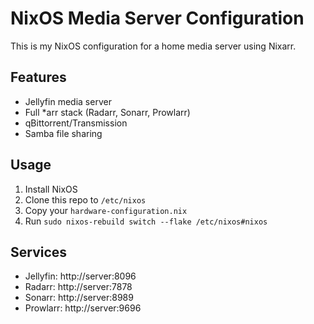 # NixOS Media Server Configuration

This is my NixOS configuration for a home media server using Nixarr.

## Features
- Jellyfin media server
- Full *arr stack (Radarr, Sonarr, Prowlarr)
- qBittorrent/Transmission
- Samba file sharing

## Usage
1. Install NixOS
2. Clone this repo to `/etc/nixos`
3. Copy your `hardware-configuration.nix` 
4. Run `sudo nixos-rebuild switch --flake /etc/nixos#nixos`

## Services
- Jellyfin: http://server:8096
- Radarr: http://server:7878
- Sonarr: http://server:8989
- Prowlarr: http://server:9696
